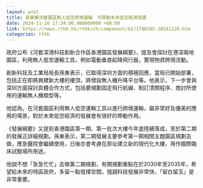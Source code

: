 ```yaml
---
layout: post
title: 孫東稱河套園區無人低空跨境運輸　可帶動未來低空經濟發展
date: 2024-11-20 17:34:06.000000000 +08:00
link: https://news.rthk.hk/rthk/ch/component/k2/1780105-20241120.htm
categories: rthk
---
```


政府公布《河套深港科技創新合作區香港園區發展綱要》，提及會探討在港深兩地園區，利用無人低空運輸工具，例如電動垂直起降飛行器，實現物資跨境流動。

創新科技及工業局局長孫東表示，已取得深圳方面的積極回應，當局已開始部署，包括正在即將興建新大樓的樓頂，將增設無人機升降平台等。他表示，下一步會與深圳方面探討具體合作方式，包括要規劃固定飛行航線、制訂清關程序、商討所使用的運輸無人機類型等。

他認為，在河套園區利用無人低空運輸工具以進行跨境運輸，屬非常好及優美的應用的場景，對於未來低空經濟的發展會有很好的帶動作用。

《發展綱要》又提到香港園區第一期、第一批次大樓今年底陸續落成，至於第二期的發展正詳細規劃。孫東表示，第二期發展主要參考第一期相關主題園區規劃去做，應急醫院會繼續使用，日後亦會考慮在原址建立新的現代化大樓，用作國際臨床試驗場所用途。

他說不想「急急忙忙」去做第二期規劃，有關規劃重點在於2030年至2035年，希望給未來的特區政府，多留一點發揮空間，強調科技發展非常快，「留白留玉」是非常重要。

